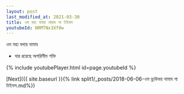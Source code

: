 ```yaml
---
layout: post
last_modified_at: 2021-03-30
title: ওম মহা বলায় নামায গা টাইমস
youtubeId: NRMTNx3Xf0w
---
```

 
 
 ওম মহা বলায় নামায  
 
 -  যার রয়েছে অপরিসীম শক্তি 
 
  
 
  
 
 
 
 
 
 


{% include youtubePlayer.html id=page.youtubeId %}
 
[Next]({{ site.baseurl }}{% link  split1/_posts/2018-06-06-ওম ড্রাউভয় নামায গা টাইমস.md%})
 
